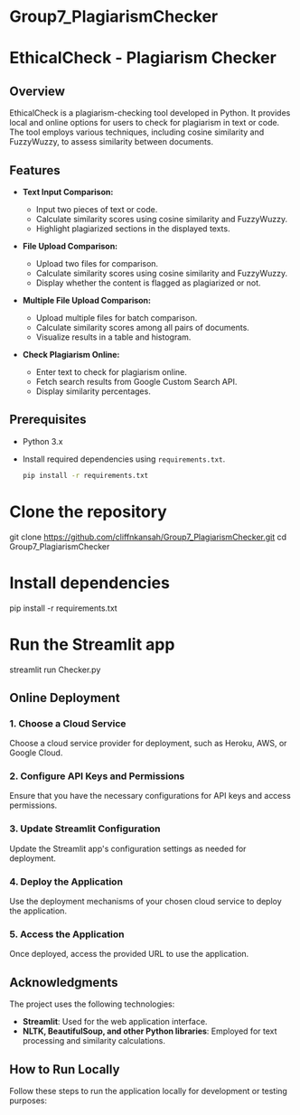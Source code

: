 # Group7_PlagiarismChecker
# EthicalCheck - Plagiarism Checker

## Overview

EthicalCheck is a plagiarism-checking tool developed in Python. It provides local and online options for users to check for plagiarism in text or code. The tool employs various techniques, including cosine similarity and FuzzyWuzzy, to assess similarity between documents.

## Features

- **Text Input Comparison:**
  - Input two pieces of text or code.
  - Calculate similarity scores using cosine similarity and FuzzyWuzzy.
  - Highlight plagiarized sections in the displayed texts.

- **File Upload Comparison:**
  - Upload two files for comparison.
  - Calculate similarity scores using cosine similarity and FuzzyWuzzy.
  - Display whether the content is flagged as plagiarized or not.

- **Multiple File Upload Comparison:**
  - Upload multiple files for batch comparison.
  - Calculate similarity scores among all pairs of documents.
  - Visualize results in a table and histogram.

- **Check Plagiarism Online:**
  - Enter text to check for plagiarism online.
  - Fetch search results from Google Custom Search API.
  - Display similarity percentages.

## Prerequisites

- Python 3.x
- Install required dependencies using `requirements.txt`.

  ```bash
  pip install -r requirements.txt

# Clone the repository
git clone https://github.com/cliffnkansah/Group7_PlagiarismChecker.git
cd Group7_PlagiarismChecker

# Install dependencies
pip install -r requirements.txt

# Run the Streamlit app
streamlit run Checker.py

## Online Deployment

### 1. Choose a Cloud Service
Choose a cloud service provider for deployment, such as Heroku, AWS, or Google Cloud.

### 2. Configure API Keys and Permissions
Ensure that you have the necessary configurations for API keys and access permissions.

### 3. Update Streamlit Configuration
Update the Streamlit app's configuration settings as needed for deployment.

### 4. Deploy the Application
Use the deployment mechanisms of your chosen cloud service to deploy the application.

### 5. Access the Application
Once deployed, access the provided URL to use the application.

## Acknowledgments

The project uses the following technologies:

- **Streamlit**: Used for the web application interface.
- **NLTK, BeautifulSoup, and other Python libraries**: Employed for text processing and similarity calculations.

## How to Run Locally

Follow these steps to run the application locally for development or testing purposes:
